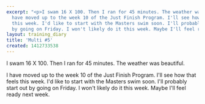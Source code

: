 ```yaml
---
excerpt: "<p>I swam 16 X 100. Then I ran for 45 minutes. The weather was beautiful.</p><p>I
  have moved up to the week 10 of the Just Finish Program. I'll see how that feels
  this week. I'd like to start with the Masters swim soon. I'll probably start out
  by going on Friday. I won't likely do it this week. Maybe I'll feel ready next week.</p>"
layout: training_diary
title: 'Multi #5'
created: 1412733538
---
```

<p>I swam 16 X 100. Then I ran for 45 minutes. The weather was beautiful.</p><p>I have moved up to the week 10 of the Just Finish Program. I'll see how that feels this week. I'd like to start with the Masters swim soon. I'll probably start out by going on Friday. I won't likely do it this week. Maybe I'll feel ready next week.</p>
